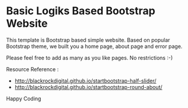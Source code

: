 # Basic Logiks Based Bootstrap Website

This template is Bootstrap based simple website. Based on popular Bootstrap theme, we
built you a home page, about page and error page.

Please feel free to add as many as you like pages. No restrictions :-)

Resource Reference : 
+ http://blackrockdigital.github.io/startbootstrap-half-slider/
+ http://blackrockdigital.github.io/startbootstrap-round-about/

Happy Coding